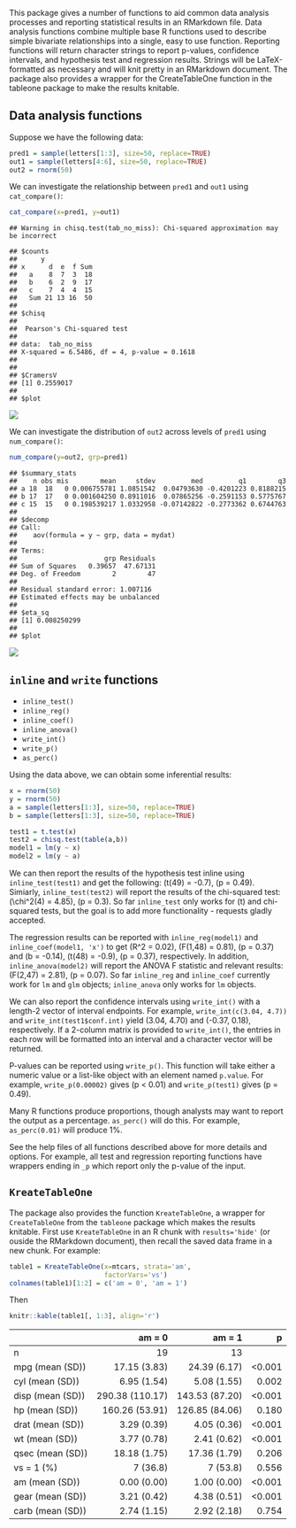 
<!-- README.md is generated from README.Rmd. Please edit that file -->

This package gives a number of functions to aid common data analysis
processes and reporting statistical results in an RMarkdown file. Data
analysis functions combine multiple base R functions used to describe
simple bivariate relationships into a single, easy to use function.
Reporting functions will return character strings to report p-values,
confidence intervals, and hypothesis test and regression results.
Strings will be LaTeX-formatted as necessary and will knit pretty in an
RMarkdown document. The package also provides a wrapper for the
CreateTableOne function in the tableone package to make the results
knitable.

## Data analysis functions

Suppose we have the following data:

``` r
pred1 = sample(letters[1:3], size=50, replace=TRUE)
out1 = sample(letters[4:6], size=50, replace=TRUE)
out2 = rnorm(50)
```

We can investigate the relationship between `pred1` and `out1` using
`cat_compare()`:

``` r
cat_compare(x=pred1, y=out1)
```

    ## Warning in chisq.test(tab_no_miss): Chi-squared approximation may be incorrect

    ## $counts
    ##      y
    ## x      d  e  f Sum
    ##   a    8  7  3  18
    ##   b    6  2  9  17
    ##   c    7  4  4  15
    ##   Sum 21 13 16  50
    ## 
    ## $chisq
    ## 
    ##  Pearson's Chi-squared test
    ## 
    ## data:  tab_no_miss
    ## X-squared = 6.5486, df = 4, p-value = 0.1618
    ## 
    ## 
    ## $CramersV
    ## [1] 0.2559017
    ## 
    ## $plot

![](README_files/figure-gfm/unnamed-chunk-3-1.png)<!-- -->

We can investigate the distribution of `out2` across levels of `pred1`
using `num_compare()`:

``` r
num_compare(y=out2, grp=pred1)
```

    ## $summary_stats
    ##    n obs mis        mean     stdev         med         q1        q3
    ## a 18  18   0 0.006755781 1.0851542  0.04793630 -0.4201223 0.8188215
    ## b 17  17   0 0.001604250 0.8911016  0.07865256 -0.2591153 0.5775767
    ## c 15  15   0 0.198539217 1.0332958 -0.07142822 -0.2773362 0.6744763
    ## 
    ## $decomp
    ## Call:
    ##    aov(formula = y ~ grp, data = mydat)
    ## 
    ## Terms:
    ##                      grp Residuals
    ## Sum of Squares   0.39657  47.67131
    ## Deg. of Freedom        2        47
    ## 
    ## Residual standard error: 1.007116
    ## Estimated effects may be unbalanced
    ## 
    ## $eta_sq
    ## [1] 0.008250299
    ## 
    ## $plot

![](README_files/figure-gfm/unnamed-chunk-4-1.png)<!-- -->

## `inline` and `write` functions

  - `inline_test()`
  - `inline_reg()`
  - `inline_coef()`
  - `inline_anova()`
  - `write_int()`
  - `write_p()`
  - `as_perc()`

Using the data above, we can obtain some inferential results:

``` r
x = rnorm(50)
y = rnorm(50)
a = sample(letters[1:3], size=50, replace=TRUE)
b = sample(letters[1:3], size=50, replace=TRUE)

test1 = t.test(x)
test2 = chisq.test(table(a,b))
model1 = lm(y ~ x)
model2 = lm(y ~ a)
```

We can then report the results of the hypothesis test inline using
`inline_test(test1)` and get the following: \(t(49) = -0.7\),
\(p = 0.49\). Simiarly, `inline_test(test2)` will report the results of
the chi-squared test: \(\chi^2(4) = 4.85\), \(p = 0.3\). So far
`inline_test` only works for \(t\) and chi-squared tests, but the goal
is to add more functionality - requests gladly accepted.

The regression results can be reported with `inline_reg(model1)` and
`inline_coef(model1, 'x')` to get \(R^2 = 0.02\), \(F(1,48) = 0.81\),
\(p = 0.37\) and \(b = -0.14\), \(t(48) = -0.9\), \(p = 0.37\),
respectively. In addition, `inline_anova(model2)` will report the ANOVA
F statistic and relevant results: \(F(2,47) = 2.81\), \(p = 0.07\). So
far `inline_reg` and `inline_coef` currently work for `lm` and `glm`
objects; `inline_anova` only works for `lm` objects.

We can also report the confidence intervals using `write_int()` with a
length-2 vector of interval endpoints. For example,
`write_int(c(3.04, 4.7))` and `write_int(test1$conf.int)` yield (3.04,
4.70) and (-0.37, 0.18), respectively. If a 2-column matrix is provided
to `write_int()`, the entries in each row will be formatted into an
interval and a character vector will be returned.

P-values can be reported using `write_p()`. This function will take
either a numeric value or a list-like object with an element named
`p.value`. For example, `write_p(0.00002)` gives \(p < 0.01\) and
`write_p(test1)` gives \(p = 0.49\).

Many R functions produce proportions, though analysts may want to report
the output as a percentage. `as_perc()` will do this. For example,
`as_perc(0.01)` will produce 1%.

See the help files of all functions described above for more details and
options. For example, all test and regression reporting functions have
wrappers ending in `_p` which report only the p-value of the input.

## `KreateTableOne`

The package also provides the function `KreateTableOne`, a wrapper for
`CreateTableOne` from the `tableone` package which makes the results
knitable. First use `KreateTableOne` in an R chunk with `results='hide'`
(or ouside the RMarkdown document), then recall the saved data frame in
a new chunk. For example:

``` r
table1 = KreateTableOne(x=mtcars, strata='am', 
                        factorVars='vs')
colnames(table1)[1:2] = c('am = 0', 'am = 1')
```

Then

``` r
knitr::kable(table1[, 1:3], align='r')
```

|                  |          am = 0 |         am = 1 |       p |
| :--------------- | --------------: | -------------: | ------: |
| n                |              19 |             13 |         |
| mpg (mean (SD))  |    17.15 (3.83) |   24.39 (6.17) | \<0.001 |
| cyl (mean (SD))  |     6.95 (1.54) |    5.08 (1.55) |   0.002 |
| disp (mean (SD)) | 290.38 (110.17) | 143.53 (87.20) | \<0.001 |
| hp (mean (SD))   |  160.26 (53.91) | 126.85 (84.06) |   0.180 |
| drat (mean (SD)) |     3.29 (0.39) |    4.05 (0.36) | \<0.001 |
| wt (mean (SD))   |     3.77 (0.78) |    2.41 (0.62) | \<0.001 |
| qsec (mean (SD)) |    18.18 (1.75) |   17.36 (1.79) |   0.206 |
| vs = 1 (%)       |        7 (36.8) |       7 (53.8) |   0.556 |
| am (mean (SD))   |     0.00 (0.00) |    1.00 (0.00) | \<0.001 |
| gear (mean (SD)) |     3.21 (0.42) |    4.38 (0.51) | \<0.001 |
| carb (mean (SD)) |     2.74 (1.15) |    2.92 (2.18) |   0.754 |
